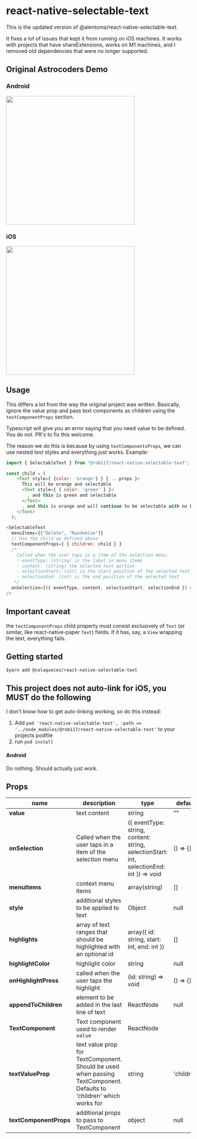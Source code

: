
# react-native-selectable-text

This is the updated version of @alentoma/react-native-selectable-text.

It fixes a lof of issues that kept it from running on iOS machines. It works with projects that have shareExtensions, works on M1 machines, and I removed old dependencies that were no longer supported.

## Original Astrocoders Demo

### Android

<img src="https://github.com/Astrocoders/react-native-selectable-text/raw/master/Demo/demo_android.gif" width="350px" />

### iOS

<img src="https://user-images.githubusercontent.com/16995184/54835973-055e7480-4ca2-11e9-8d55-c4f7a67c2847.gif" width="350px" />

## Usage

This differs a lot from the way the original project was written. Basically, ignore the value prop and pass text components as children using the `textComponentProps` section.

Typescript will give you an error saying that you need value to be defined. You do not. PR's to fix this welcome.

The reason we do this is because by using `textComponentsProps`, we can use nested text styles and everything just works. Example:

```javascript
import { SelectableText } from "@rob117/react-native-selectable-text";

const child = (
    <Text style={ {color: 'orange'} } { ...props }>
      This will be orange and selectable
      <Text style={ { color: 'green' } }>
        , and this is green and selectable
      </Text>
      , and this is orange and will continue to be selectable with no breaks.
    </Text>
  );

<SelectableText
  menuItems={["Delete", "Randomize"]}
  // Use the child we defined above
  textComponentProps={ { children: child } }
  /* 
    Called when the user taps in a item of the selection menu:
    - eventType: (string) is the label in menu items
    - content: (string) the selected text portion
    - selectionStart: (int) is the start position of the selected text
    - selectionEnd: (int) is the end position of the selected text
   */
  onSelection={({ eventType, content, selectionStart, selectionEnd }) => {}}
/>
```

## Important caveat

the `textComponentProps` child property must consist exclusively of `Text` (or similar, like react-native-paper `Text`) fields. If it has, say, a `View` wrapping the text, everything fails.

## Getting started

`$yarn add @colaquecez/react-native-selectable-text`

## This project does not auto-link for iOS, you MUST do the following

I don't know how to get auto-linking working, so do this instead:

1. Add `pod 'react-native-selectable-text', :path => '../node_modules/@rob117/react-native-selectable-text'` to your projects podfile
2. run `pod install`

#### Android

Do nothing. Should actually just work.

## Props
| name | description | type | default |
|--|--|--|--|
| **value** | text content | string | "" |
| **onSelection** | Called when the user taps in a item of the selection menu | ({ eventType: string, content: string, selectionStart: int, selectionEnd: int }) => void | () => {} |
| **menuItems** | context menu items | array(string) | [] |
| **style** | additional styles to be applied to text | Object | null |
| **highlights** | array of text ranges that should be highlighted with an optional id | array({ id: string, start: int, end: int }) | [] |
| **highlightColor** | highlight color |string | null |
| **onHighlightPress** | called when the user taps the highlight  |(id: string) => void | () => {} |
| **appendToChildren** | element to be added in the last line of text | ReactNode | null |
| **TextComponent** | Text component used to render `value` | ReactNode | <Text> |
| **textValueProp** | text value prop for TextComponent. Should be used when passing TextComponent. Defaults to 'children' which works for <Text> | string | 'children' |
| **textComponentProps** | additional props to pass to TextComponent | object | null |
